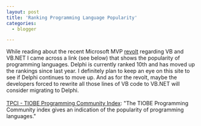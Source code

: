```yaml
---
layout: post
title: 'Ranking Programming Language Popularity'
categories:
  - blogger

---
```


While reading about the recent Microsoft MVP <a href="http://rblevin.blogspot.com/2005/03/microsoft-mvps-revolt.html">revolt</a> regarding VB and VB.NET I came across a link (see below) that shows the popularity of programming languages.  Delphi is currently ranked 10th and has moved up the rankings since last year.  I definitely plan to keep an eye on this site to see if Delphi continues to move up.  And as for the revolt, maybe the developers forced to rewrite all those lines of VB code to VB.NET will consider migrating to Delphi.
<br />
<br /><a href="http://www.tiobe.com/tpci.htm">TPCI - TIOBE Programming Community Index</a>: "The TIOBE Programming Community index gives an indication of the popularity of programming languages."

